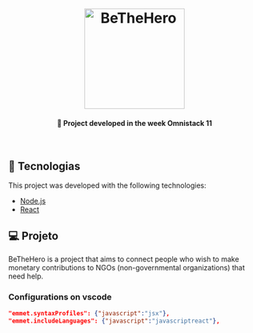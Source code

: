 <h1 align="center">
    <img alt="BeTheHero" title="#bethehero" src="https://github.com/jonathanccardoso/semana-omnistack-11/blob/master/.github/bethehero.svg" width="200px" />
</h1>

<h4 align="center">
  🚀 Project developed in the week Omnistack 11
</h4>
<br>

## :rocket: Tecnologias

This project was developed with the following technologies:

- [Node.js](https://nodejs.org/en/)
- [React](https://reactjs.org)

## 💻 Projeto

BeTheHero is a project that aims to connect people who wish to make monetary contributions to NGOs (non-governmental organizations) that need help.

### Configurations on vscode

```json
"emmet.syntaxProfiles": {"javascript":"jsx"},
"emmet.includeLanguages": {"javascript":"javascriptreact"},
```